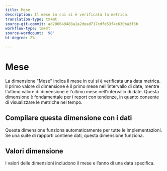 ```yaml
---
title: Mese
description: Il mese in cui si è verificata la metrica.
translation-type: tm+mt
source-git-commit: ad206649488a1a2dead717cdfe53f4c630ba3f3b
workflow-type: tm+mt
source-wordcount: '98'
ht-degree: 2%

---
```



# Mese

La dimensione &quot;Mese&quot; indica il mese in cui si è verificata una data metrica. Il primo valore di dimensione è il primo mese nell&#39;intervallo di date, mentre l&#39;ultimo valore di dimensione è l&#39;ultimo mese nell&#39;intervallo di date. Questa dimensione è fondamentale per i report con tendenze, in quanto consente di visualizzare le metriche nel tempo.

## Compilare questa dimensione con i dati

Questa dimensione funziona automaticamente per tutte le implementazioni. Se una suite di rapporti contiene dati, questa dimensione funziona.

## Valori dimensione

I valori delle dimensioni includono il mese e l’anno di una data specifica.
